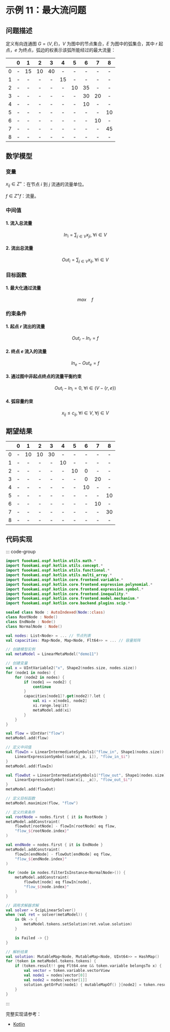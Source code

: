# 示例 11：最大流问题

## 问题描述

定义有向连通图 $G=(V,E)$，$V$ 为图中的节点集合，$E$ 为图中的弧集合，其中 $r$ 起点，$e$ 为终点，弧边的权表示该弧所能经过的最大流量：

|       |   0   |   1   |   2   |   3   |   4   |   5   |   6   |   7   |   8   |
| :---: | :---: | :---: | :---: | :---: | :---: | :---: | :---: | :---: | :---: |
|   0   |   -   | $15$  | $10$  | $40$  |   -   |   -   |   -   |   -   |   -   |
|   1   |   -   |   -   |   -   |   -   | $15$  |   -   |   -   |   -   |   -   |
|   2   |   -   |   -   |   -   |   -   |   -   | $10$  | $35$  |   -   |   -   |
|   3   |   -   |   -   |   -   |   -   |   -   |   -   | $30$  | $20$  |   -   |
|   4   |   -   |   -   |   -   |   -   |   -   |   -   | $10$  |   -   |   -   |
|   5   |   -   |   -   |   -   |   -   |   -   |   -   |   -   |   -   | $10$  |
|   6   |   -   |   -   |   -   |   -   |   -   |   -   |   -   | $10$  |   -   |
|   7   |   -   |   -   |   -   |   -   |   -   |   -   |   -   |   -   | $45$  |
|   8   |   -   |   -   |   -   |   -   |   -   |   -   |   -   |   -   |   -   |

## 数学模型

### 变量

$x_{ij} \in Z^{+}$：在节点 $i$ 到 $j$ 流通的流量单位。

$f \in Z^{+}f$：流量。

### 中间值

#### 1. 流入总流量

$$
In_{i} = \sum_{j \in V} x_{ji}, \; \forall i \in V
$$

#### 2. 流出总流量

$$
Out_{i} = \sum_{j \in V} x_{ij}, \; \forall i \in V
$$

### 目标函数

#### 1. 最大化通过流量

$$
max \quad f
$$

### 约束条件

#### 1. 起点 $r$ 流出的流量

$$
Out_{r} - In_{r} = f
$$

#### 2. 终点 $e$ 流入的流量

$$
In_{e} - Out_{e} = f
$$

#### 3. 通过图中非起点终点的流量平衡约束

$$
Out_{i} - In_{i} = 0, \; \forall i \in (V - \{r, e\})
$$

#### 4. 弧容量约束

$$
x_{ij} \leq c_{ij}, \; \forall i \in V, \; \forall j \in V
$$

## 期望结果

|       |   0   |   1   |   2   |   3   |   4   |   5   |   6   |   7   |   8   |
| :---: | :---: | :---: | :---: | :---: | :---: | :---: | :---: | :---: | :---: |
|   0   |   -   | $10$  | $10$  | $30$  |   -   |   -   |   -   |   -   |   -   |
|   1   |   -   |   -   |   -   |   -   | $10$  |   -   |   -   |   -   |   -   |
|   2   |   -   |   -   |   -   |   -   |   -   | $10$  |  $0$  |   -   |   -   |
|   3   |   -   |   -   |   -   |   -   |   -   |   -   |  $0$  | $20$  |   -   |
|   4   |   -   |   -   |   -   |   -   |   -   |   -   | $10$  |   -   |   -   |
|   5   |   -   |   -   |   -   |   -   |   -   |   -   |   -   |   -   | $10$  |
|   6   |   -   |   -   |   -   |   -   |   -   |   -   |   -   | $10$  |   -   |
|   7   |   -   |   -   |   -   |   -   |   -   |   -   |   -   |   -   | $30$  |
|   8   |   -   |   -   |   -   |   -   |   -   |   -   |   -   |   -   |   -   |

## 代码实现

::: code-group

```kotlin
import fuookami.ospf.kotlin.utils.math.*
import fuookami.ospf.kotlin.utils.concept.*
import fuookami.ospf.kotlin.utils.functional.*
import fuookami.ospf.kotlin.utils.multi_array.*
import fuookami.ospf.kotlin.core.frontend.variable.*
import fuookami.ospf.kotlin.core.frontend.expression.polynomial.*
import fuookami.ospf.kotlin.core.frontend.expression.symbol.*
import fuookami.ospf.kotlin.core.frontend.inequality.*
import fuookami.ospf.kotlin.core.frontend.model.mechanism.*
import fuookami.ospf.kotlin.core.backend.plugins.scip.*

sealed class Node : AutoIndexed(Node::class)
class RootNode : Node()
class EndNode : Node()
class NormalNode : Node()

val nodes: List<Node> = ... // 节点列表
val capacities: Map<Node, Map<Node, Flt64>> = ... // 容量矩阵

// 创建模型实例
val metaModel = LinearMetaModel("demo11")

// 创建变量
val x = UIntVariable2("x", Shape2(nodes.size, nodes.size))
for (node1 in nodes) {
    for (node2 in nodes) {
        if (node1 == node2) {
            continue
        }
        capacities[node1]?.get(node2)?.let {
            val xi = x[node1, node2]
            xi.range.leq(it)
            metaModel.add(xi)
        }
    }
}

val flow = UIntVar("flow")
metaModel.add(flow)

// 定义中间值
val flowIn = LinearIntermediateSymbols1("flow_in", Shape1(nodes.size)) { i, _ ->
    LinearExpressionSymbol(sum(x[_a, i]), "flow_in_$i")
}
metaModel.add(flowIn)

val flowOut = LinearIntermediateSymbols1("flow_out", Shape1(nodes.size)) { i, _ ->
    LinearExpressionSymbol(sum(x[i, _a]), "flow_out_$i")
}
metaModel.add(flowOut)

// 定义目标函数
metaModel.maximize(flow, "flow")

// 定义约束条件
val rootNode = nodes.first { it is RootNode }
metaModel.addConstraint(
    flowOut[rootNode] - flowIn[rootNode] eq flow,
    "flow_${rootNode.index}"
)

val endNode = nodes.first { it is EndNode }
metaModel.addConstraint(
    flowIn[endNode] - flowOut[endNode] eq flow,
    "flow_${endNode.index}"
)

 for (node in nodes.filterIsInstance<NormalNode>()) {
    metaModel.addConstraint(
        flowOut[node] eq flowIn[node],
        "flow_${node.index}"
    )
}

// 调用求解器求解
val solver = ScipLinearSolver()
when (val ret = solver(metaModel)) {
    is Ok -> {
        metaModel.tokens.setSolution(ret.value.solution)
    }

    is Failed -> {}
}

// 解析结果
val solution: MutableMap<Node, MutableMap<Node, UInt64>> = HashMap()
for (token in metaModel.tokens.tokens) {
    if (token.result!! geq Flt64.one && token.variable belongsTo x) {
        val vector = token.variable.vectorView
        val node1 = nodes[vector[0]]
        val node2 = nodes[vector[1]]
        solution.getOrPut(node1) { mutableMapOf() }[node2] = token.result!!.round().toUInt64()
    }
}
```

:::

完整实现请参考：

- [Kotlin](https://github.com/fuookami/ospf/blob/main/examples/ospf-kotlin-example/src/main/fuookami/ospf/kotlin/example/core_demo/Demo11.kt)
